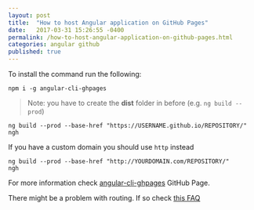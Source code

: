 ```yaml
---
layout: post
title:  "How to host Angular application on GitHub Pages"
date:   2017-03-31 15:26:55 -0400
permalink: /how-to-host-angular-application-on-github-pages.html
categories: angular github
published: true
---
```


To install the command run the following:

```
npm i -g angular-cli-ghpages
```

> Note: you have to create the **dist** folder in before (e.g. `ng build --prod`)

```
ng build --prod --base-href "https://USERNAME.github.io/REPOSITORY/"
ngh
```

If you have a custom domain you should use `http` instead

```
ng build --prod --base-href "http://YOURDOMAIN.com/REPOSITORY/"
ngh
```

For more information check [angular-cli-ghpages](https://github.com/angular-buch/angular-cli-ghpages) GitHub Page.

There might be a problem with routing. If so check [this FAQ](https://github.com/angular-buch/angular-cli-ghpages/wiki/FAQ#why-is-the-routing-not-working-correctly-on-hard-reload-specific-to-github-pages-only)